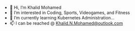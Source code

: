 - 👋 Hi, I’m Khalid Mohamed
- 👀 I’m interested in Coding, Sports, Videogames, and Fitness
- 🌱 I’m currently learning Kubernetes Administration...
- 📫 I can be reached @ Khalid.N.Mohamed@outlook.com

<!---
yourmaingotoguy/yourmaingotoguy is a ✨ special ✨ repository because its `README.md` (this file) appears on your GitHub profile.
You can click the Preview link to take a look at your changes.
--->
